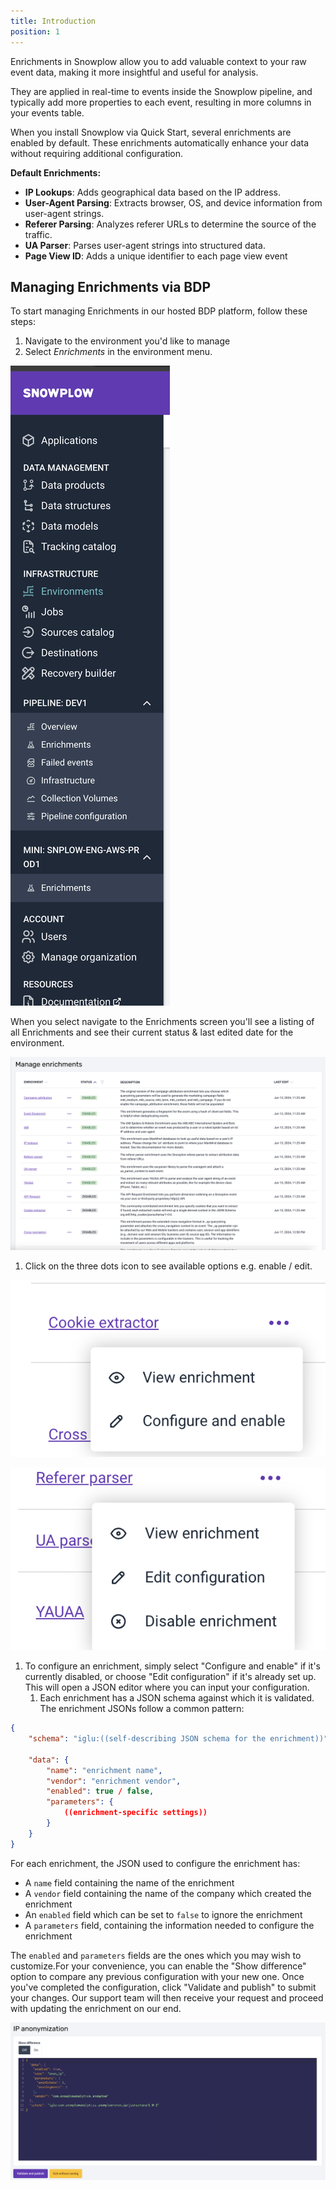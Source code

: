 ```yaml
---
title: Introduction
position: 1
---
```


Enrichments in Snowplow allow you to add valuable context to your raw event data, making it more insightful and useful for analysis.

They are applied in real-time to events inside the Snowplow pipeline, and typically add more properties to each event, resulting in more columns in your events table.

When you install Snowplow via Quick Start, several enrichments are enabled by default. These enrichments automatically enhance your data without requiring additional configuration.

**Default Enrichments:**

- **IP Lookups**: Adds geographical data based on the IP address.
- **User-Agent Parsing**: Extracts browser, OS, and device information from user-agent strings.
- **Referer Parsing**: Analyzes referer URLs to determine the source of the traffic.
- **UA Parser**: Parses user-agent strings into structured data.
- **Page View ID**: Adds a unique identifier to each page view event

## Managing Enrichments via BDP

To start managing Enrichments in our hosted BDP platform, follow these steps:

1. Navigate to the environment you'd like to manage
2. Select *Enrichments* in the environment menu.

![Screenshot 2024-07-10 at 2.15.06 PM.png](./screenshots/Screenshot_2024-07-10_at_2.15.06_PM.png)

When you select navigate to the Enrichments screen you'll see a listing of all Enrichments and see their current status & last edited date for the environment.

![Screenshot 2024-08-08 at 9.08.16 AM.png](./screenshots/Screenshot_2024-08-08_at_9.08.16_AM.png)

1. Click on the three dots icon to see available options e.g. enable / edit.

![Screenshot 2024-08-08 at 9.09.22 AM.png](./screenshots/Screenshot_2024-08-08_at_9.09.22_AM.png)

![Screenshot 2024-08-08 at 9.09.14 AM.png](./screenshots/Screenshot_2024-08-08_at_9.09.14_AM.png)

1. To configure an enrichment, simply select "Configure and enable" if it's currently disabled, or choose "Edit configuration" if it's already set up. This will open a JSON editor where you can input your configuration.
    1. Each enrichment has a JSON schema against which it is validated. The enrichment JSONs follow a common pattern:

```json
{
    "schema": "iglu:((self-describing JSON schema for the enrichment))",

    "data": {
        "name": "enrichment name",
        "vendor": "enrichment vendor",
        "enabled": true / false,
        "parameters": {
            ((enrichment-specific settings))
        }
    }
}
```

For each enrichment, the JSON used to configure the enrichment has:

- A `name` field containing the name of the enrichment
- A `vendor` field containing the name of the company which created the enrichment
- An `enabled` field which can be set to `false` to ignore the enrichment
- A `parameters` field, containing the information needed to configure the enrichment

The `enabled` and `parameters` fields are the ones which you may wish to customize.For your convenience, you can enable the "Show difference" option to compare any previous configuration with your new one. Once you've completed the configuration, click "Validate and publish" to submit your changes. Our support team will then receive your request and proceed with updating the enrichment on our end.

![Screenshot 2024-08-08 at 9.11.57 AM.png](./screenshots/Screenshot_2024-08-08_at_9.11.57_AM.png)
